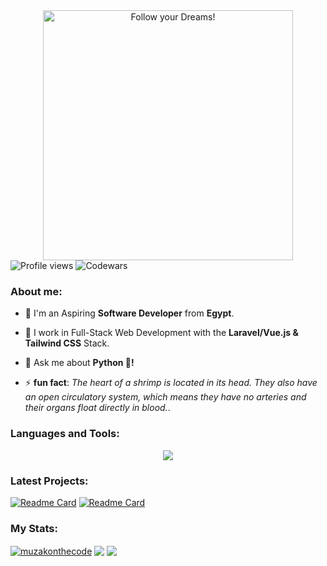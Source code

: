 <div style="text-align: center;"> 
  <img width="400" src="https://readme-typing-svg.herokuapp.com?font=JetBrains+Mono&weight=600&size=30&duration=2500&color=00f200&width=535&lines=Hi,+I'm+Muhammad;I+love+Software.;WBU?;let's+Connect!"  alt="Follow your Dreams!"/>
</div>

<div algin="left">
<img src="https://komarev.com/ghpvc/?username=muzakonthecode&color=green" alt="Profile views" />
<img src="https://www.codewars.com/users/muzakonthecode/badges/micro" alt="Codewars"/>
</div>
  
<div>
  <h3 align="left">About me:</h3>

  - 👨 I'm an Aspiring **Software Developer** from **Egypt**.

  - 🔭 I work in Full-Stack Web Development with the **Laravel/Vue.js & Tailwind CSS** Stack.

  - 💬 Ask me about **Python 🐍!**

  - ⚡ **fun fact**: *The heart of a shrimp is located in its head. They also have an open circulatory system, which means they have no arteries and their organs float directly in blood.*.
</div>

<div>
  <h3 align="left">Languages and Tools:</h3>
    <p align="center">
      <a href="https://skillicons.dev">
        <img src="https://skillicons.dev/icons?i=html,css,tailwind,js,vue,php,laravel,mysql,python,git" />
      </a>
    </p>
</div>

### Latest Projects: 

[![Readme Card](https://github-readme-stats.vercel.app/api/pin/?username=muzakonthecode&repo=My-DSA&theme=gotham&hide_border=true)](https://github.com/muzakonthecode/My-DSA)
[![Readme Card](https://github-readme-stats.vercel.app/api/pin/?username=muzakonthecode&repo=toedoe-list-vue&theme=gotham&hide_border=true)](https://github.com/muzakonthecode/toedoe-list-vue)

### My Stats:

<div align="left">
<a href="https://github.com/muzakonthecode"><img align="center" src="https://github-readme-streak-stats.herokuapp.com/?user=muzakonthecode&theme=gotham&hide_border=true" alt="muzakonthecode" /></a> <a href="https://github.com/muzakonthecode"> <img align="center" src="https://github-readme-stats.vercel.app/api?username=muzakonthecode&theme=gotham&show_icons=true&hide_border=true" /></a>
<a href="https://github.com/muzakonthecode">
  <img align="center" src="https://github-readme-stats.vercel.app/api/top-langs/?username=muzakonthecode&theme=gotham&layout=compact&hide_border=true&hide=html,css" />
</a>  
</div>
